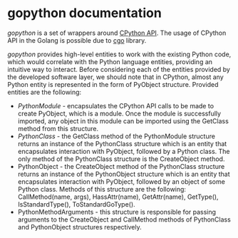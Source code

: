 # gopython documentation

*gopython* is a set of wrappers around [CPython API](https://docs.python.org/3/c-api/index.html). The usage of CPython API in the Golang is possible due to [cgo](https://pkg.go.dev/cmd/cgo) library.

*gopython* provides high-level entities to work with the existing Python code, which would correlate with the Python language entities, providing an intuitive way to interact. Before considering each of the entities provided by the developed software layer, we should note that in CPython, almost any Python entity is represented in the form of PyObject structure. Provided entities are the following:
- *PythonModule* - encapsulates the CPython API calls to be made to create PyObject, which is a module. Once the module is successfully imported, any object in this module can be imported  using the GetClass method from this structure.
- *PythonClass* - the GetClass method of the PythonModule structure returns an instance of the PythonClass structure which is an entity that encapsulates interaction with PyObject, followed by a Python class. The only method of the PythonClass structure is the CreateObject method.
- PythonObject - the CreateObject method of the PythonClass structure returns an instance of the PythonObject structure which is an entity that encapsulates interaction with PyObject, followed by an object of some Python class. Methods of this structure are the following: CallMethod(name, args), HassAttr(name), GetAttr(name), GetType(), IsStandardType(), ToStandardGoType().
- PythonMethodArguments - this structure is responsible for passing arguments to the CreateObject and CallMethod methods of PythonClass and PythonObject structures respectively.